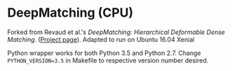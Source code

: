 # DeepMatching (CPU)
Forked from Revaud et al.'s *DeepMatching: Hierarchical Deformable Dense Matching*. ([Project page](https://thoth.inrialpes.fr/src/deepmatching/)). Adapted to run on Ubuntu 16.04 Xenial

Python wrapper works for both Python 3.5 and Python 2.7. Change `PYTHON_VERSION=3.5` in Makefile to respective version number desired.
